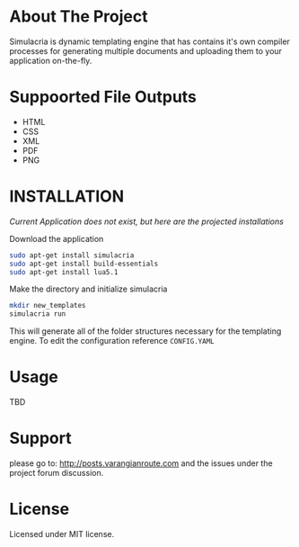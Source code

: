 # About The Project

Simulacria is dynamic templating engine that has contains it's own compiler processes for generating multiple documents and uploading them to your application on-the-fly.

# Suppoorted File Outputs

- HTML
- CSS
- XML
- PDF
- PNG


# INSTALLATION
*Current Application does not exist, but here are the projected installations*

Download the application 

```bash
sudo apt-get install simulacria
sudo apt-get install build-essentials
sudo apt-get install lua5.1
```

Make the directory and initialize simulacria

```bash
mkdir new_templates
simulacria run
```
This will generate all of the folder structures necessary for the templating engine. To edit the configuration reference <code>CONFIG.YAML</code>


# Usage

TBD

# Support
please go to: http://posts.varangianroute.com
and the issues under the project forum discussion.

# License
Licensed under MIT license.



